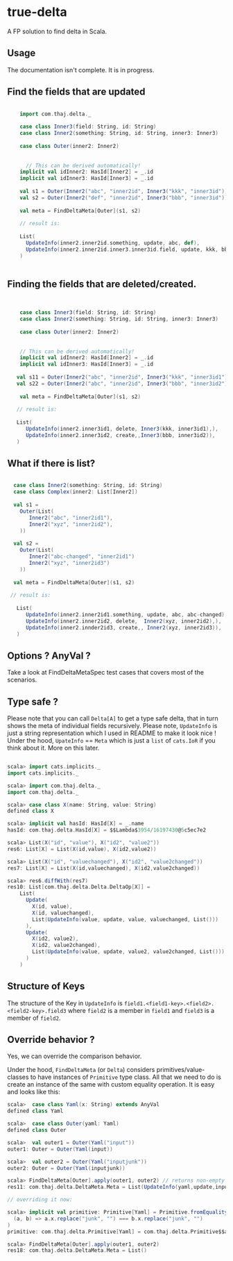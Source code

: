 # true-delta

A FP solution to find delta in Scala.

## Usage

The documentation isn't complete. 
It is in progress.

## Find the fields that are updated

```scala

    import com.thaj.delta._
    
    case class Inner3(field: String, id: String)
    case class Inner2(something: String, id: String, inner3: Inner3)
    
    case class Outer(inner2: Inner2)
  
  
      // This can be derived automatically!
    implicit val idInner2: HasId[Inner2] = _.id
    implicit val idInner3: HasId[Inner3] = _.id
      
    val s1 = Outer(Inner2("abc", "inner2id", Inner3("kkk", "inner3id")))
    val s2 = Outer(Inner2("def", "inner2id", Inner3("bbb", "inner3id")))
    
    val meta = FindDeltaMeta[Outer](s1, s2) 
    
    // result is:
     
    List(
      UpdateInfo(inner2.inner2id.something, update, abc, def),
      UpdateInfo(inner2.inner2id.inner3.inner3id.field, update, kkk, bbb ),
    )
  
```

## Finding the fields that are deleted/created.

```scala

    
    case class Inner3(field: String, id: String)
    case class Inner2(something: String, id: String, inner3: Inner3)
  
    case class Outer(inner2: Inner2)
  
  
    // This can be derived automatically!
    implicit val idInner2: HasId[Inner2] = _.id
    implicit val idInner3: HasId[Inner3] = _.id
    
   val s11 = Outer(Inner2("abc", "inner2id", Inner3("kkk", "inner3id1")))
   val s22 = Outer(Inner2("abc", "inner2id", Inner3("bbb", "inner3id2")))
   
    val meta = FindDeltaMeta[Outer](s1, s2) 
       
   // result is:
        
   List(
      UpdateInfo(inner2.inner3id1, delete, Inner3(kkk, inner3id1),),
      UpdateInfo(inner2.inner3id2, create,,Inner3(bbb, inner3id2)),
   )

```

## What if there is list?

```scala

  case class Inner2(something: String, id: String)
  case class Complex(inner2: List[Inner2])
  
  val s1 = 
    Outer(List(
       Inner2("abc", "inner2id1"), 
       Inner2("xyz", "inner2id2"),
    ))
    
  val s2 =
    Outer(List(
       Inner2("abc-changed", "inner2id1")
       Inner2("xyz", "inner2id3")
    ))  
    
  val meta = FindDeltaMeta[Outer](s1, s2) 
  
 // result is:
        
   List(
      UpdateInfo(inner2.inner2id1.something, update, abc, abc-changed),
      UpdateInfo(inner2.inner2id2, delete,  Inner2(xyz, inner2id2),),
      UpdateInfo(inner2.innder2id3, create,, Inner2(xyz, inner2id3)),
   )
```       

## Options ? AnyVal ?

Take a look at FindDeltaMetaSpec test cases that covers most of the scenarios. 



## Type safe ?

Please note that you can call `Delta[A]` to get a type safe delta, that in turn shows the meta of individual fields recursively.
Please note, `UpdateInfo` is just a string representation which I used in README to make it look nice ! 
Under the hood, `UpateInfo` == `Meta` which is just a `list` of `cats.IoR` if you think about it.
More on this later.

```scala

scala> import cats.implicits._
import cats.implicits._

scala> import com.thaj.delta._
import com.thaj.delta._

scala> case class X(name: String, value: String)
defined class X

scala> implicit val hasId: HasId[X] = _.name
hasId: com.thaj.delta.HasId[X] = $$Lambda$3954/16197430@5c5ec7e2

scala> List(X("id", "value"), X("id2", "value2"))
res6: List[X] = List(X(id,value), X(id2,value2))

scala> List(X("id", "valuechanged"), X("id2", "value2changed"))
res7: List[X] = List(X(id,valuechanged), X(id2,value2changed))

scala> res6.diffWith(res7)
res10: List[com.thaj.delta.Delta.DeltaOp[X]] =
    List(
      Update(
        X(id, value),
        X(id, valuechanged),
        List(UpdateInfo(value, update, value, valuechanged, List()))
      ),
      Update(
        X(id2, value2),
        X(id2, value2changed),
        List(UpdateInfo(value, update, value2, value2changed, List()))
      )
    )


```

## Structure of Keys

The structure of the Key in `UpdateInfo` is `field1.<field1-key>.<field2>.<field2-key>.field3` where `field2` is a member in  `field1` and `field3` is a member of `field2`.

## Override behavior ?
Yes, we can override the comparison behavior.

Under the hood, `FindDeltaMeta` (or `Delta`) considers primitives/value-classes to have instances of `Primitive` type class. All that we need to do is create an instance of the same 
with custom equality operation. It is easy and looks like this:

```scala
scala>  case class Yaml(x: String) extends AnyVal
defined class Yaml

scala>  case class Outer(yaml: Yaml)
defined class Outer

scala>  val outer1 = Outer(Yaml("input"))
outer1: Outer = Outer(Yaml(input))

scala>  val outer2 = Outer(Yaml("inputjunk"))
outer2: Outer = Outer(Yaml(inputjunk))

scala> FindDeltaMeta[Outer].apply(outer1, outer2) // returns non-empty updates.
res11: com.thaj.delta.DeltaMeta.Meta = List(UpdateInfo(yaml,update,input,inputjunk,List()))

// overriding it now:

scala> implicit val primitive: Primitive[Yaml] = Primitive.fromEquality(
  (a, b) => a.x.replace("junk", "") === b.x.replace("junk", "")
)
primitive: com.thaj.delta.Primitive[Yaml] = com.thaj.delta.Primitive$$anon$2@7c2c4cd

scala> FindDeltaMeta[Outer].apply(outer1, outer2)
res18: com.thaj.delta.DeltaMeta.Meta = List()

```
 

 
